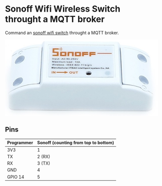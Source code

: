 # Sonoff Wifi Wireless Switch throught a MQTT broker

Command an [sonoff wifi switch](https://www.itead.cc/sonoff-wifi-wireless-switch.html) throught a MQTT broker.

![](https://github.com/Wifsimster/sonoff-mqtt/blob/master/sonoff_wifi_switch.jpg)

## Pins

Programmer | Sonoff (counting from top to bottom)
-------- | --------
3V3 | 1
TX	| 2 (RX)
RX	| 3 (TX)
GND	| 4
GPIO 14 | 5
